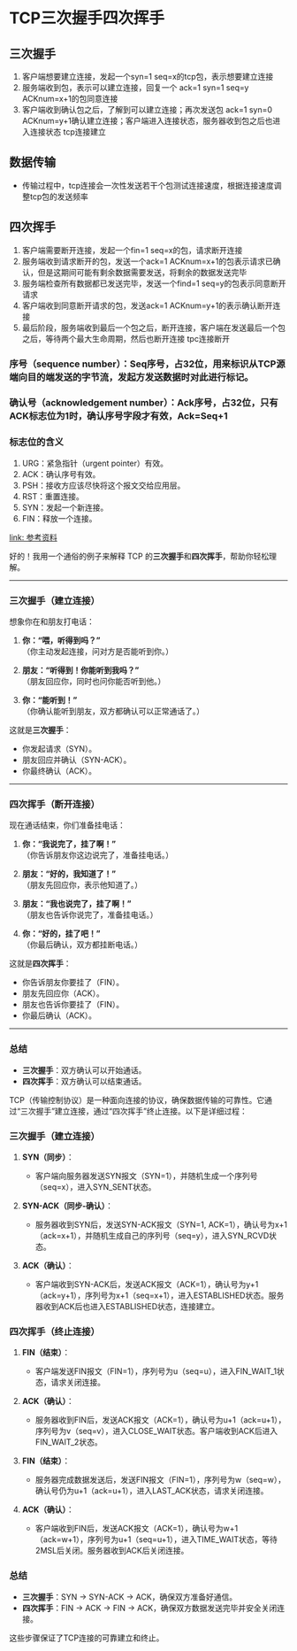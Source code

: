# TCP三次握手四次挥手
## 三次握手
1. 客户端想要建立连接，发起一个syn=1 seq=x的tcp包，表示想要建立连接
2. 服务端收到包，表示可以建立连接，回复一个 ack=1 syn=1 seq=y ACKnum=x+1的包同意连接
3. 客户端收到确认包之后，了解到可以建立连接；再次发送包 ack=1 syn=0 ACKnum=y+1确认建立连接；客户端进入连接状态，服务器收到包之后也进入连接状态 tcp连接建立

## 数据传输
* 传输过程中，tcp连接会一次性发送若干个包测试连接速度，根据连接速度调整tcp包的发送频率

## 四次挥手
1. 客户端需要断开连接，发起一个fin=1 seq=x的包，请求断开连接
2. 服务端收到请求断开的包，发送一个ack=1 ACKnum=x+1的包表示请求已确认，但是这期间可能有剩余数据需要发送，将剩余的数据发送完毕
3. 服务端检查所有数据都已发送完毕，发送一个find=1 seq=y的包表示同意断开请求
4. 客户端收到同意断开请求的包，发送ack=1 ACKnum=y+1的表示确认断开连接
5. 最后阶段，服务端收到最后一个包之后，断开连接，客户端在发送最后一个包之后，等待两个最大生命周期，然后也断开连接 tpc连接断开


### 序号（sequence number）：Seq序号，占32位，用来标识从TCP源端向目的端发送的字节流，发起方发送数据时对此进行标记。
### 确认号（acknowledgement number）：Ack序号，占32位，只有ACK标志位为1时，确认序号字段才有效，Ack=Seq+1
### 标志位的含义
1. URG：紧急指针（urgent pointer）有效。
2. ACK：确认序号有效。
3. PSH：接收方应该尽快将这个报文交给应用层。
4. RST：重置连接。
5. SYN：发起一个新连接。
6. FIN：释放一个连接。


[link: 参考资料](https://baijiahao.baidu.com/s?id=1654225744653405133&wfr=spider&for=pc)


好的！我用一个通俗的例子来解释 TCP 的**三次握手**和**四次挥手**，帮助你轻松理解。

---

### **三次握手（建立连接）**
想象你在和朋友打电话：

1. **你：“喂，听得到吗？”**  
   （你主动发起连接，问对方是否能听到你。）

2. **朋友：“听得到！你能听到我吗？”**  
   （朋友回应你，同时也问你能否听到他。）

3. **你：“能听到！”**  
   （你确认能听到朋友，双方都确认可以正常通话了。）

这就是**三次握手**：
- 你发起请求（SYN）。
- 朋友回应并确认（SYN-ACK）。
- 你最终确认（ACK）。

---

### **四次挥手（断开连接）**
现在通话结束，你们准备挂电话：

1. **你：“我说完了，挂了啊！”**  
   （你告诉朋友你这边说完了，准备挂电话。）

2. **朋友：“好的，我知道了！”**  
   （朋友先回应你，表示他知道了。）

3. **朋友：“我也说完了，挂了啊！”**  
   （朋友也告诉你说完了，准备挂电话。）

4. **你：“好的，挂了吧！”**  
   （你最后确认，双方都挂断电话。）

这就是**四次挥手**：
- 你告诉朋友你要挂了（FIN）。
- 朋友先回应你（ACK）。
- 朋友也告诉你要挂了（FIN）。
- 你最后确认（ACK）。

---

### **总结**
- **三次握手**：双方确认可以开始通话。
- **四次挥手**：双方确认可以结束通话。




TCP（传输控制协议）是一种面向连接的协议，确保数据传输的可靠性。它通过“三次握手”建立连接，通过“四次挥手”终止连接。以下是详细过程：

### 三次握手（建立连接）

1. **SYN（同步）**：
   - 客户端向服务器发送SYN报文（SYN=1），并随机生成一个序列号（seq=x），进入SYN_SENT状态。

2. **SYN-ACK（同步-确认）**：
   - 服务器收到SYN后，发送SYN-ACK报文（SYN=1, ACK=1），确认号为x+1（ack=x+1），并随机生成自己的序列号（seq=y），进入SYN_RCVD状态。

3. **ACK（确认）**：
   - 客户端收到SYN-ACK后，发送ACK报文（ACK=1），确认号为y+1（ack=y+1），序列号为x+1（seq=x+1），进入ESTABLISHED状态。服务器收到ACK后也进入ESTABLISHED状态，连接建立。

### 四次挥手（终止连接）

1. **FIN（结束）**：
   - 客户端发送FIN报文（FIN=1），序列号为u（seq=u），进入FIN_WAIT_1状态，请求关闭连接。

2. **ACK（确认）**：
   - 服务器收到FIN后，发送ACK报文（ACK=1），确认号为u+1（ack=u+1），序列号为v（seq=v），进入CLOSE_WAIT状态。客户端收到ACK后进入FIN_WAIT_2状态。

3. **FIN（结束）**：
   - 服务器完成数据发送后，发送FIN报文（FIN=1），序列号为w（seq=w），确认号仍为u+1（ack=u+1），进入LAST_ACK状态，请求关闭连接。

4. **ACK（确认）**：
   - 客户端收到FIN后，发送ACK报文（ACK=1），确认号为w+1（ack=w+1），序列号为u+1（seq=u+1），进入TIME_WAIT状态，等待2MSL后关闭。服务器收到ACK后关闭连接。

### 总结

- **三次握手**：SYN → SYN-ACK → ACK，确保双方准备好通信。
- **四次挥手**：FIN → ACK → FIN → ACK，确保双方数据发送完毕并安全关闭连接。

这些步骤保证了TCP连接的可靠建立和终止。